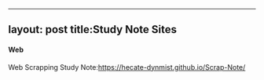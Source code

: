 
---
layout: post
title:Study Note Sites
---


#### Web

Web Scrapping Study Note:<https://hecate-dynmist.github.io/Scrap-Note/>


